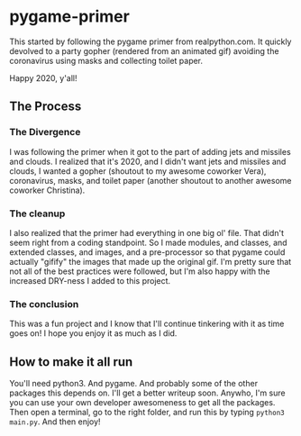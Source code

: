# pygame-primer
This started by following the pygame primer from realpython.com. It quickly devolved to a party gopher (rendered from an animated gif) avoiding the coronavirus using masks and collecting toilet paper.

Happy 2020, y'all!

## The Process

### The Divergence
I was following the primer when it got to the part of adding jets and missiles and clouds. I realized that it's 2020, and I didn't want jets and missiles and clouds, I wanted a gopher (shoutout to my awesome coworker Vera), coronavirus, masks, and toilet paper (another shoutout to another awesome coworker Christina).

### The cleanup
I also realized that the primer had everything in one big ol' file. That didn't seem right from a coding standpoint. So I made modules, and classes, and extended classes, and images, and a pre-processor so that pygame could actually "gifify" the images that made up the original gif. I'm pretty sure that not all of the best practices were followed, but I'm also happy with the increased DRY-ness I added to this project.

### The conclusion
This was a fun project and I know that I'll continue tinkering with it as time goes on! I hope you enjoy it as much as I did.

## How to make it all run
You'll need python3. And pygame. And probably some of the other packages this depends on. I'll get a better writeup soon. Anywho, I'm sure you can use your own developer awesomeness to get all the packages. Then open a terminal, go to the right folder, and run this by typing `python3 main.py`. And then enjoy!